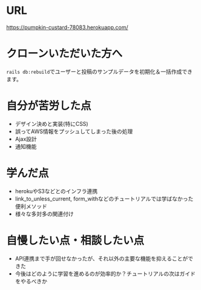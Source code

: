 # URL
https://pumpkin-custard-78083.herokuapp.com/

# クローンいただいた方へ
`rails db:rebuild`でユーザーと投稿のサンプルデータを初期化＆一括作成できます。

# 自分が苦労した点
- デザイン決めと実装(特にCSS)
- 誤ってAWS情報をプッシュしてしまった後の処理
- Ajax設計
- 通知機能

# 学んだ点
- herokuやS3などとのインフラ連携
- link_to_unless_current, form_withなどのチュートリアルでは学ばなかった便利メソッド
- 様々な多対多の関連付け

# 自慢したい点・相談したい点
- API連携まで手が回せなかったが、それ以外の主要な機能を抑えることができた
- 今後はどのように学習を進めるのが効率的か？チュートリアルの次はガイドをやるべきか
